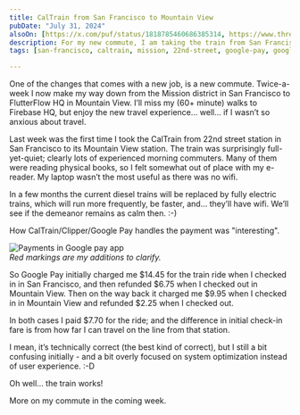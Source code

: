 ```yaml
---
title: CalTrain from San Francisco to Mountain View
pubDate: "July 31, 2024"
alsoOn: [https://x.com/puf/status/1818785460686385314, https://www.threads.net/@frankpuf/post/C-GuCfeyOqK, https://c.im/@puf/112883625448078125]
description: For my new commute, I am taking the train from San Francisco to Mountain View. My initial impressions are mixed, but not bad. Most interesting was how payment with Clipper on Google Pay works.
tags: [san-francisco, caltrain, mission, 22nd-street, google-pay, google-wallet]

---
```


One of the changes that comes with a new job, is a new commute. Twice-a-week I now make my way down from the Mission district in San Francisco to FlutterFlow HQ in Mountain View. I’ll miss my (60+ minute) walks to Firebase HQ, but enjoy the new travel experience… well… if I wasn’t so anxious about travel.

Last week was the first time I took the CalTrain from 22nd street station in San Francisco to its Mountain View station. The train was surprisingly full-yet-quiet; clearly lots of experienced morning commuters. Many of them were reading physical books, so I felt somewhat out of place with my e-reader. My laptop wasn’t the most useful as there was no wifi.

In a few months the current diesel trains will be replaced by fully electric trains, which will run more frequently, be faster, and… they’ll have wifi. We’ll see if the demeanor remains as calm then. :-)

How CalTrain/Clipper/Google Pay handles the payment was "interesting".

![Payments in Google pay app](https://i.imgur.com/pMWkEqq.png)\
*Red markings are my additions to clarify.*

So Google Pay initially charged me $14.45 for the train ride when I checked in in San Francisco, and then refunded $6.75 when I checked out in Mountain View. Then on the way back it charged me $9.95 when I checked in in Mountain View and refunded $2.25 when I checked out. 

In both cases I paid $7.70 for the ride; and the difference in initial check-in fare is from how far I can travel on the line from that station. 

I mean, it’s technically correct (the best kind of correct), but I still a bit confusing initially - and a bit overly focused on system optimization instead of user experience. :-D

Oh well... the train works!

More on my commute in the coming week.